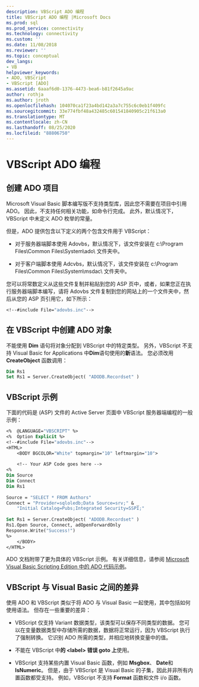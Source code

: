 ```yaml
---
description: VBScript ADO 编程
title: VBScript ADO 编程 |Microsoft Docs
ms.prod: sql
ms.prod_service: connectivity
ms.technology: connectivity
ms.custom: ''
ms.date: 11/08/2018
ms.reviewer: ''
ms.topic: conceptual
dev_langs:
- VB
helpviewer_keywords:
- ADO, VBScript
- VBScript [ADO]
ms.assetid: 6aaaf6d0-1376-4473-bea6-b81f2645a9ac
author: rothja
ms.author: jroth
ms.openlocfilehash: 104070ca1f23a4bd142a3a7c755c6c0eb1f409fc
ms.sourcegitcommit: 33e774fbf48a432485c601541840905c21f613a0
ms.translationtype: MT
ms.contentlocale: zh-CN
ms.lasthandoff: 08/25/2020
ms.locfileid: "88806750"
---
```

# <a name="vbscript-ado-programming"></a>VBScript ADO 编程
## <a name="creating-an-ado-project"></a>创建 ADO 项目  
 Microsoft Visual Basic 脚本编写版不支持类型库，因此您不需要在项目中引用 ADO。 因此，不支持任何相关功能，如命令行完成。 此外，默认情况下，VBScript 中未定义 ADO 枚举的常量。  
  
 但是，ADO 提供包含以下定义的两个包含文件用于 VBScript：  
  
-   对于服务器端脚本使用 Adovbs，默认情况下，该文件安装在 c:\Program Files\Common Files\System\ado\ 文件夹中。  
  
-   对于客户端脚本使用 Adcvbs，默认情况下，该文件安装在 c:\Program Files\Common Files\System\msdac\ 文件夹中。  
  
 您可以将常数定义从这些文件复制并粘贴到您的 ASP 页中，或者，如果您正在执行服务器端脚本编写，请将 Adovbs 文件复制到您的网站上的一个文件夹中，然后从您的 ASP 页引用它，如下所示：  
  
```vb
<!--#include File="adovbs.inc"-->  
```  
  
## <a name="creating-ado-objects-in-vbscript"></a>在 VBScript 中创建 ADO 对象  
 不能使用 **Dim** 语句将对象分配到 VBScript 中的特定类型。 另外，VBScript 不支持 Visual Basic for Applications 中**Dim**语句使用的**新**语法。 您必须改用 **CreateObject** 函数调用：  
  
```vb
Dim Rs1  
Set Rs1 = Server.CreateObject( "ADODB.Recordset" )  
```  
  
## <a name="vbscript-examples"></a>VBScript 示例  
 下面的代码是 (ASP) 文件的 Active Server 页面中 VBScript 服务器端编程的一般示例：  
  
```vb
<%  @LANGUAGE="VBSCRIPT" %>  
<%  Option Explicit %>  
<!--#include File="adovbs.inc"-->  
<HTML>  
    <BODY BGCOLOR="White" topmargin="10" leftmargin="10">  
  
    <!-- Your ASP Code goes here -->  
<%  
Dim Source  
Dim Connect  
Dim Rs1  
  
Source = "SELECT * FROM Authors"  
Connect = "Provider=sqloledb;Data Source=srv;" & _  
    "Initial Catalog=Pubs;Integrated Security=SSPI;"  
  
Set Rs1 = Server.CreateObject( "ADODB.Recordset" )  
Rs1.Open Source, Connect, adOpenForwardOnly  
Response.Write("Success!")  
%>  
    </BODY>  
</HTML>  
```  
  
 ADO 文档附带了更为具体的 VBScript 示例。 有关详细信息，请参阅 [Microsoft Visual Basic Scripting Edition 中的 ADO 代码示例](../../reference/ado-api/ado-code-examples-vbscript.md)。  
  
## <a name="differences-between-vbscript-and-visual-basic"></a>VBScript 与 Visual Basic 之间的差异  
 使用 ADO 和 VBScript 类似于将 ADO 与 Visual Basic 一起使用，其中包括如何使用语法。 但存在一些重要的差异：  
  
-   VBScript 仅支持 Variant 数据类型，该类型可以保存不同类型的数据。 您可以在变量数据类型中存储所需的数据，数据将正常运行，因为 VBScript 执行了强制转换。 它识别 ADO 所需的类型，并相应地转换变量中的值。  
  
-   不能在 VBScript 中**的 \<label> 错误 goto 上**使用。  
  
-   VBScript 支持某些内置 Visual Basic 函数，例如 **Msgbox**、 **Date**和 **IsNumeric**。 但是，由于 VBScript 是 Visual Basic 的子集，因此并非所有内置函数都受支持。 例如，VBScript 不支持 **Format** 函数和文件 i/o 函数。